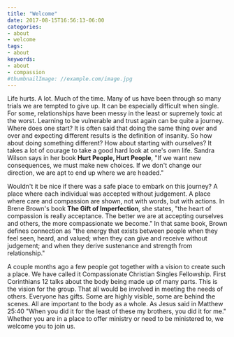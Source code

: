 ```yaml
---
title: "Welcome"
date: 2017-08-15T16:56:13-06:00
categories:
- about
- welcome
tags:
- about
keywords:
- about
- compassion
#thumbnailImage: //example.com/image.jpg
---
```


Life hurts.  A lot.  Much of the time.  Many of us have been through so many trials we are tempted to give up.  It can be especially difficult when single.  <!--more--> For some, relationships have been messy in the least or supremely toxic at the worst.  Learning to be vulnerable and trust again can be quite a journey.  Where does one start?  It is often said that doing the same thing over and over and expecting different results is the definition of insanity.  So how about doing something different?  How about starting with ourselves?  It takes a lot of courage to take a good hard look at one's own life.  Sandra Wilson says in her book __Hurt People, Hurt People__, "If we want new consequences, we must make new choices.  If we don't change our direction, we are apt to end up where we are headed."

Wouldn't it be nice if there was a safe place to embark on this journey?  A place where each individual was accepted without judgement.  A place where care and compassion are shown, not with words, but with actions.  In Brene Brown's book __The Gift of Imperfection__, she states, "the heart of compassion is really acceptance.  The better we are at accepting ourselves and others, the more compassionate we become."  In that same book, Brown defines connection as "the energy that exists between people when they feel seen, heard, and valued; when they can give and receive without judgement; and when they derive sustenance and strength from relationship."

A couple months ago a few people got together with a vision to create such a place.  We have called it Compassionate Christian Singles Fellowship.  First Corinthians 12 talks about the body being made up of many parts.  This is the vision for the group.  That all would be involved in meeting the needs of others.  Everyone has gifts.  Some are highly visible, some are behind the scenes.  All are important to the body as a whole.  As Jesus said in Matthew 25:40 "When you did it for the least of these my brothers, you did it for me."  Whether you are in a place to offer ministry or need to be ministered to, we welcome you to join us.

